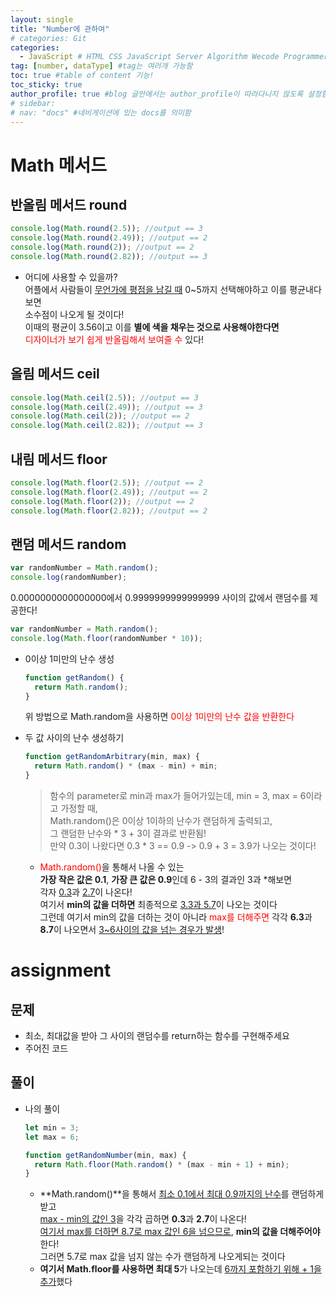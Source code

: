 ```yaml
---
layout: single
title: "Number에 관하여"
# categories: Git
categories:
  - JavaScript # HTML CSS JavaScript Server Algorithm Wecode Programmers CS Github Blog
tag: [number, dataType] #tag는 여러개 가능함
toc: true #table of content 기능!
toc_sticky: true
author_profile: true #blog 글안에서는 author_profile이 따라다니지 않도록 설정함
# sidebar:
# nav: "docs" #네비게이션에 있는 docs를 의미함
---
```


# Math 메서드

## 반올림 메서드 round

```javascript
console.log(Math.round(2.5)); //output == 3
console.log(Math.round(2.49)); //output == 2
console.log(Math.round(2)); //output == 2
console.log(Math.round(2.82)); //output == 3
```

- 어디에 사용할 수 있을까?  
  어플에서 사람들이 <u>무언가에 평점을 남길 때</u> 0~5까지 선택해야하고 이를 평균내다보면  
  소수점이 나오게 될 것이다!  
  이때의 평균이 3.56이고 이를 **별에 색을 채우는 것으로 사용해야한다면**  
  <span style="color:red">디자이너가 보기 쉽게 반올림해서 보여줄 수</span> 있다!

## 올림 메서드 ceil

```javascript
console.log(Math.ceil(2.5)); //output == 3
console.log(Math.ceil(2.49)); //output == 3
console.log(Math.ceil(2)); //output == 2
console.log(Math.ceil(2.82)); //output == 3
```

## 내림 메서드 floor

```javascript
console.log(Math.floor(2.5)); //output == 2
console.log(Math.floor(2.49)); //output == 2
console.log(Math.floor(2)); //output == 2
console.log(Math.floor(2.82)); //output == 2
```

## 랜덤 메서드 random

```javascript
var randomNumber = Math.random();
console.log(randomNumber);
```

0.0000000000000000에서 0.9999999999999999 사이의 값에서 랜덤수를 제공한다!

```javascript
var randomNumber = Math.random();
console.log(Math.floor(randomNumber * 10));
```

- 0이상 1미만의 난수 생성
  ```javascript
  function getRandom() {
    return Math.random();
  }
  ```
  위 방법으로 Math.random을 사용하면 <sapn style="color:red">0이상 1미만의 난수 값</span>을 반환한다
- 두 값 사이의 난수 생성하기

  ```javascript
  function getRandomArbitrary(min, max) {
    return Math.random() * (max - min) + min;
  }
  ```

  > 함수의 parameter로 min과 max가 들어가있는데, min = 3, max = 6이라고 가정할 때,  
  > Math.random()은 0이상 1이하의 난수가 랜덤하게 출력되고,  
  > 그 랜덤한 난수와 \* 3 + 3이 결과로 반환됨!  
  > 만약 0.3이 나왔다면 0.3 \* 3 == 0.9 -> 0.9 + 3 = 3.9가 나오는 것이다!

  - <span style="color:red">Math.random()</span>을 통해서 나올 수 있는  
    **가장 작은 값은 0.1**, **가장 큰 값은 0.9**인데 6 - 3의 결과인 3과 \*해보면  
    각자 <u>0.3</u>과 <u>2.7</u>이 나온다!  
    여기서 **min의 값을 더하면** 최종적으로 <u>3.3과 5.7</u>이 나오는 것이다  
    그런데 여기서 min의 값을 더하는 것이 아니라 <span style="color:red">max를 더해주면</span> 각각 **6.3**과 **8.7**이 나오면서 <u>3~6사이의 값을 넘는 경우가 발생</u>!

# assignment

## 문제

- 최소, 최대값을 받아 그 사이의 랜덤수를 return하는 함수를 구현해주세요
- 주어진 코드

## 풀이

- 나의 풀이

  ```javascript
  let min = 3;
  let max = 6;

  function getRandomNumber(min, max) {
    return Math.floor(Math.random() * (max - min + 1) + min);
  }
  ```

  - **Math.random()**을 통해서 <u>최소 0.1에서 최대 0.9까지의 난수</u>를 랜덤하게 받고  
    <u>max - min의 값인 3</u>을 각각 곱하면 **0.3**과 **2.7**이 나온다!  
    <u>여기서 max를 더하면 8.7로 max 값인 6을 넘으므로</u>, **min의 값을 더해주어야** 한다!  
    그러면 5.7로 max 값을 넘지 않는 수가 랜덤하게 나오게되는 것이다
  - **여기서 Math.floor를 사용하면 최대 5**가 나오는데 <u>6까지 포함하기 위해 + 1을 추가</u>했다

<!-- ### 2. Link 넣기

```

유형 1: (설명어를 입력) : [gunhee's coding blog](https://gunhee-jeong.github.io/)
유형 2: (URL 자동연결) : <https://gunhee-jeong.github.io/>
유형 3: (동일 파일 내 '문단으로 이동') : [1. Header로 이동](###-1-header)

```

유형 1: (설명어를 입력) : [gunhee's coding blog](https://gunhee-jeong.github.io/)
유형 2: (URL 자동연결) : <https://gunhee-jeong.github.io/>
유형 3: (동일 파일 내 '문단으로 이동') : [1. Header로 이동](#1-header)
유형 3의 방법

1. 특수문자를 제거
2. 스페이스는 -로 바꾸고
3. 대문자는 소문자로!
   그래서 ### 1. Header -> #1-header

## Link: [google][https://www.google.com/]

### 3. 수평선

```

---

```

---

### 4. 라인 바꾸기

```

스페이스바를 2번 눌러주면 다음칸으로
이동할 수 있어요!

```

---

스페이스바를 2번 눌러주면
다음칸으로 이동할 수 있어요!

### 5. list 만들기

```

1. 1번
2. 2번
3. 3번

- 순서없는 list
  - 순서없는 list
    - 순서없는 list

```

1. 1번
2. 2번
3. 3번

- 순서없는 list
  - 순서없는 list
    - 순서없는 list

---

### 6. font 관련

```

**진하게** -> 볼드
_기울여서_ -> 이탤릭체
~~취소선~~ -> 취소선

<ul>밑줄넣기</ul> -> 밑줄
<span style="color:red">빨간 글씨</span> -> 글자색
이것이 `인라인` 입니다 -> 인라인 코드
```

**진하게** -> 볼드
_기울여서_ -> 이탤릭체
~~취소선~~ -> 취소선
<u>밑줄넣기</u> -> 밑줄
<span style="color:red">빨간 글씨</span>
이것이 `인라인` 입니다 -> 인라인 코드

---

### 7. 인용구문

```
> coding
>
> > JavaScript
> >
> > > 내가 프짱!
```

> coding
>
> > JavaScript
> >
> > > 내가 프짱!

---

### 8. 이미지 삽입

```
유형1: ('사이즈를 조절' -> HTML 태그 사용) : <img src="https://gunhee-jeong.github.io/assets/images/blogLogo.png" width="300" height="200">
유형2: (이미지 삽입 후 -> 링크 걸기)
[![이미지](https://gunhee-jeong.github.io/assets/images/blogLogo/blogLogo.png)](https://gunhee-jeong.github.io/)
```

유형1: ('사이즈를 조절' -> HTML 태그 사용) : <img src="https://gunhee-jeong.github.io/assets/images/blogLogo.png" width="300" height="200">
유형2: (이미지 삽입 후 -> 링크 걸기)
[![이미지](https://gunhee-jeong.github.io/assets/images/blogLogo.png)](https://gunhee-jeong.github.io/)

### 9. 표 만들기

```
||국어|영어|
| :--- | ---: | :--: |
|건희 | 100점 | 100점
|철수 | 100점 | 100점
```

|      |  국어 | 영어  |
| :--- | ----: | :---: |
| 건희 | 100점 | 100점 |
| 철수 | 100점 | 100점 |

> - header를 넣고 싶은 경우 ---을 사용하고 :을 이용하여 정렬에 사용함!

### 10. 토글 만들기

```
<details>
<summary>여기를 누르세요</summary>
<div markdown="1">
숨겨진 내용
</div>
</details>
```

<details>
<summary>여기를 누르세요</summary>
<div markdown="1">
숨겨진 내용
</div>
</details> -->
